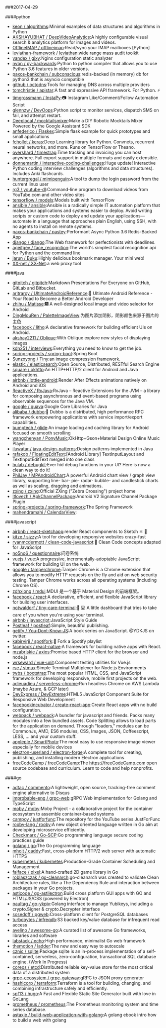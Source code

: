 ###2017-04-29

####python
* [keon / algorithms](https://github.com/keon/algorithms):Minimal examples of data structures and algorithms in Python
* [AKSHAYUBHAT / DeepVideoAnalytics](https://github.com/AKSHAYUBHAT/DeepVideoAnalytics):A highly configurable visual search & analytics platform for images and videos.
* [OfflineIMAP / offlineimap](https://github.com/OfflineIMAP/offlineimap):Read/sync your IMAP mailboxes [Python]
* [leviathan-framework / leviathan](https://github.com/leviathan-framework/leviathan):wide range mass audit toolkit
* [yandex / gixy](https://github.com/yandex/gixy):Nginx configuration static analyzer
* [nvbn / py-backwards](https://github.com/nvbn/py-backwards):Python to python compiler that allows you to use Python 3.6 features in older versions.
* [paxos-bankchain / subconscious](https://github.com/paxos-bankchain/subconscious):redis-backed (in memory) db for python3 that is asyncio compatible
* [github / octodns](https://github.com/github/octodns):Tools for managing DNS across multiple providers
* [tomchristie / apistar](https://github.com/tomchristie/apistar):A fast and expressive API framework. For Python. ⚡️
* [timgrossmann / InstaPy](https://github.com/timgrossmann/InstaPy):📷 Instagram Like/Comment/Follow Automation Script
* [glennzw / DevOops](https://github.com/glennzw/DevOops):Python script to monitor services, dispatch SMS on fail, and attempt restart.
* [Deeplocal / mocktailsmixer](https://github.com/Deeplocal/mocktailsmixer):Make a DIY Robotic Mocktails Mixer Powered by the Google Assistant SDK
* [anfederico / Flaskex](https://github.com/anfederico/Flaskex):Simple flask example for quick prototypes and small applications
* [fchollet / keras](https://github.com/fchollet/keras):Deep Learning library for Python. Convnets, recurrent neural networks, and more. Runs on TensorFlow or Theano.
* [overshard / timestrap](https://github.com/overshard/timestrap):Time tracking and invoicing you can host anywhere. Full export support in multiple formats and easily extensible.
* [donnemartin / interactive-coding-challenges](https://github.com/donnemartin/interactive-coding-challenges):Huge update! Interactive Python coding interview challenges (algorithms and data structures). Includes Anki flashcards.
* [huntergregal / mimipenguin](https://github.com/huntergregal/mimipenguin):A tool to dump the login password from the current linux user
* [rg3 / youtube-dl](https://github.com/rg3/youtube-dl):Command-line program to download videos from YouTube.com and other video sites
* [tensorflow / models](https://github.com/tensorflow/models):Models built with TensorFlow
* [ansible / ansible](https://github.com/ansible/ansible):Ansible is a radically simple IT automation platform that makes your applications and systems easier to deploy. Avoid writing scripts or custom code to deploy and update your applications— automate in a language that approaches plain English, using SSH, with no agents to install on remote systems.
* [paxos-bankchain / pastey](https://github.com/paxos-bankchain/pastey):Performant Async Python 3.6 Redis-Backed App
* [django / django](https://github.com/django/django):The Web framework for perfectionists with deadlines.
* [ageitgey / face_recognition](https://github.com/ageitgey/face_recognition):The world's simplest facial recognition api for Python and the command line
* [jarun / Buku](https://github.com/jarun/Buku):Highly delicious bookmark manager. Your mini web!
* [XX-net / XX-Net](https://github.com/XX-net/XX-Net):a web proxy tool

####java
* [gitpitch / gitpitch](https://github.com/gitpitch/gitpitch):Markdown Presentations For Everyone on GitHub, GitLab and Bitbucket.
* [aritraroy / UltimateAndroidReference](https://github.com/aritraroy/UltimateAndroidReference):🚀 Ultimate Android Reference - Your Road to Become a Better Android Developer
* [zhihu / Matisse](https://github.com/zhihu/Matisse):🎆 A well-designed local image and video selector for Android
* [DingMouRen / PaletteImageView](https://github.com/DingMouRen/PaletteImageView):为图片添加阴影，阴影颜色来源于图片的主色
* [facebook / litho](https://github.com/facebook/litho):A declarative framework for building efficient UIs on Android.
* [akshay2211 / Oblique](https://github.com/akshay2211/Oblique):With Oblique explore new styles of displaying images
* [kdn251 / interviews](https://github.com/kdn251/interviews):Everything you need to know to get the job.
* [spring-projects / spring-boot](https://github.com/spring-projects/spring-boot):Spring Boot
* [Sunzxyong / Tiny](https://github.com/Sunzxyong/Tiny):an image compression framework.
* [elastic / elasticsearch](https://github.com/elastic/elasticsearch):Open Source, Distributed, RESTful Search Engine
* [square / okhttp](https://github.com/square/okhttp):An HTTP+HTTP/2 client for Android and Java applications.
* [airbnb / lottie-android](https://github.com/airbnb/lottie-android):Render After Effects animations natively on Android and iOS
* [ReactiveX / RxJava](https://github.com/ReactiveX/RxJava):RxJava – Reactive Extensions for the JVM – a library for composing asynchronous and event-based programs using observable sequences for the Java VM.
* [google / guava](https://github.com/google/guava):Google Core Libraries for Java
* [alibaba / dubbo](https://github.com/alibaba/dubbo):📢 Dubbo is a distributed, high performance RPC framework empowering applications with service import/export capabilities.
* [bumptech / glide](https://github.com/bumptech/glide):An image loading and caching library for Android focused on smooth scrolling
* [wangchenyan / PonyMusic](https://github.com/wangchenyan/PonyMusic):OkHttp+Gson+Material Design Online Music Player
* [iluwatar / java-design-patterns](https://github.com/iluwatar/java-design-patterns):Design patterns implemented in Java
* [rafakob / FloatingEditText](https://github.com/rafakob/FloatingEditText):[Android Library] TextInputLayout and TextInputEditText merged into one class
* [hulab / debugkit](https://github.com/hulab/debugkit):Ever hid debug functions in your UI? Here is now a clean way to do it!
* [PhilJay / MPAndroidChart](https://github.com/PhilJay/MPAndroidChart):A powerful Android chart view / graph view library, supporting line- bar- pie- radar- bubble- and candlestick charts as well as scaling, dragging and animations.
* [zxing / zxing](https://github.com/zxing/zxing):Official ZXing ("Zebra Crossing") project home
* [ltlovezh / ApkChannelPackage](https://github.com/ltlovezh/ApkChannelPackage):Android V2 Signature Channel Package Plugin
* [spring-projects / spring-framework](https://github.com/spring-projects/spring-framework):The Spring Framework
* [mahendramahi / CalendarView](https://github.com/mahendramahi/CalendarView):

####javascript
* [airbnb / react-sketchapp](https://github.com/airbnb/react-sketchapp):render React components to Sketch ⚛️ 💎
* [kitze / sizzy](https://github.com/kitze/sizzy):A tool for developing responsive websites crazy-fast
* [ryanmcdermott / clean-code-javascript](https://github.com/ryanmcdermott/clean-code-javascript):🛁 Clean Code concepts adapted for JavaScript
* [no5no6 / questionnaire](https://github.com/no5no6/questionnaire):问卷系统
* [vuejs / vue](https://github.com/vuejs/vue):A progressive, incrementally-adoptable JavaScript framework for building UI on the web.
* [google / tamperchrome](https://github.com/google/tamperchrome):Tamper Chrome is a Chrome extension that allows you to modify HTTP requests on the fly and aid on web security testing. Tamper Chrome works across all operating systems (including Chrome OS).
* [zdhxiong / mdui](https://github.com/zdhxiong/mdui):MDUI 是一个基于 Material Design 的前端框架。
* [facebook / react](https://github.com/facebook/react):A declarative, efficient, and flexible JavaScript library for building user interfaces.
* [notwaldorf / tiny-care-terminal](https://github.com/notwaldorf/tiny-care-terminal):💖 💻 A little dashboard that tries to take care of you when you're using your terminal.
* [airbnb / javascript](https://github.com/airbnb/javascript):JavaScript Style Guide
* [Postleaf / postleaf](https://github.com/Postleaf/postleaf):Simple, beautiful publishing.
* [getify / You-Dont-Know-JS](https://github.com/getify/You-Dont-Know-JS):A book series on JavaScript. @YDKJS on twitter.
* [kabirvirji / spotifork](https://github.com/kabirvirji/spotifork):🍴 Fork a Spotify playlist
* [facebook / react-native](https://github.com/facebook/react-native):A framework for building native apps with React.
* [mzabriskie / axios](https://github.com/mzabriskie/axios):Promise based HTTP client for the browser and node.js
* [wrseward / vue-unit](https://github.com/wrseward/vue-unit):Component testing utilities for Vue.js
* [rse / stmux](https://github.com/rse/stmux):Simple Terminal Multiplexer for Node.js Environments
* [twbs / bootstrap](https://github.com/twbs/bootstrap):The most popular HTML, CSS, and JavaScript framework for developing responsive, mobile first projects on the web.
* [adieuadieu / serverless-chrome](https://github.com/adieuadieu/serverless-chrome):Run headless Chrome on AWS Lambda (maybe Azure, & GCP later)
* [DevExpress / DevExtreme](https://github.com/DevExpress/DevExtreme):HTML5 JavaScript Component Suite for Responsive Web Development
* [facebookincubator / create-react-app](https://github.com/facebookincubator/create-react-app):Create React apps with no build configuration.
* [webpack / webpack](https://github.com/webpack/webpack):A bundler for javascript and friends. Packs many modules into a few bundled assets. Code Splitting allows to load parts for the application on demand. Through "loaders," modules can be CommonJs, AMD, ES6 modules, CSS, Images, JSON, Coffeescript, LESS, ... and your custom stuff.
* [appleple / SmartPhoto](https://github.com/appleple/SmartPhoto):The most easy to use responsive image viewer especially for mobile devices
* [electron-userland / electron-forge](https://github.com/electron-userland/electron-forge):A complete tool for creating, publishing, and installing modern Electron applications
* [freeCodeCamp / freeCodeCamp](https://github.com/freeCodeCamp/freeCodeCamp):The https://freeCodeCamp.com open source codebase and curriculum. Learn to code and help nonprofits.

####go
* [adtac / commento](https://github.com/adtac/commento):A lightweight, open source, tracking-free comment engine alternative to Disqus
* [improbable-eng / grpc-web](https://github.com/improbable-eng/grpc-web):gRPC Web implementation for Golang and TypeScript
* [moby / moby](https://github.com/moby/moby):Moby Project - a collaborative project for the container ecosystem to assemble container-based systems
* [campoy / justforfunc](https://github.com/campoy/justforfunc):The repository for the YouTube series JustForFunc
* [rooby-lang / rooby](https://github.com/rooby-lang/rooby):A new object oriented language written in Go aim at developing microservice efficiently.
* [Checkmarx / Go-SCP](https://github.com/Checkmarx/Go-SCP):Go programming language secure coding practices guide
* [golang / go](https://github.com/golang/go):The Go programming language
* [mholt / caddy](https://github.com/mholt/caddy):Fast, cross-platform HTTP/2 web server with automatic HTTPS
* [kubernetes / kubernetes](https://github.com/kubernetes/kubernetes):Production-Grade Container Scheduling and Management
* [faiface / pixel](https://github.com/faiface/pixel):A hand-crafted 2D game library in Go
* [roblaszczak / go-cleanarch](https://github.com/roblaszczak/go-cleanarch):go-cleanarch was created to validate Clean Architecture rules, like a The Dependency Rule and interaction between packages in your Go projects.
* [asticode / go-astilectron](https://github.com/asticode/go-astilectron):Build cross platform GUI apps with GO and HTML/JS/CSS (powered by Electron)
* [paultag / go-ykpiv](https://github.com/paultag/go-ykpiv):Golang interface to manage Yubikeys, including a crypto.Signer & crypto.Decrypter interface
* [sosedoff / pgweb](https://github.com/sosedoff/pgweb):Cross-platform client for PostgreSQL databases
* [turbobytes / infreqdb](https://github.com/turbobytes/infreqdb):S3 backed key/value database for infrequent read access
* [avelino / awesome-go](https://github.com/avelino/awesome-go):A curated list of awesome Go frameworks, libraries and software
* [labstack / echo](https://github.com/labstack/echo):High performance, minimalist Go web framework
* [themotion / ladder](https://github.com/themotion/ladder):The new and easy way to autoscale
* [cznic / sqlite](https://github.com/cznic/sqlite):Package sqlite is an in-process implementation of a self-contained, serverless, zero-configuration, transactional SQL database engine. (Work In Progress)
* [coreos / etcd](https://github.com/coreos/etcd):Distributed reliable key-value store for the most critical data of a distributed system
* [grpc-ecosystem / grpc-gateway](https://github.com/grpc-ecosystem/grpc-gateway):gRPC to JSON proxy generator
* [hashicorp / terraform](https://github.com/hashicorp/terraform):Terraform is a tool for building, changing, and combining infrastructure safely and efficiently.
* [spf13 / hugo](https://github.com/spf13/hugo):A Fast and Flexible Static Site Generator built with love in GoLang
* [prometheus / prometheus](https://github.com/prometheus/prometheus):The Prometheus monitoring system and time series database.
* [astaxie / build-web-application-with-golang](https://github.com/astaxie/build-web-application-with-golang):A golang ebook intro how to build a web with golang

